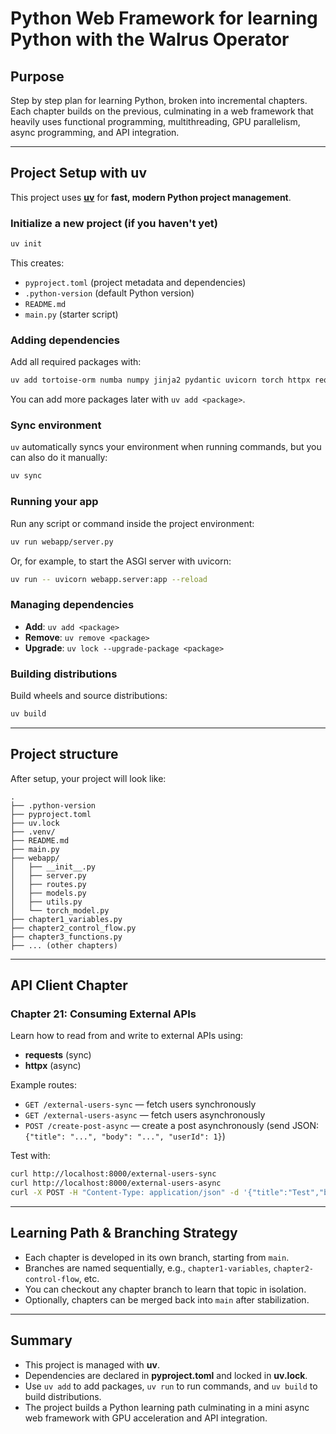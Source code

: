 # Python Web Framework for learning Python with the Walrus Operator

## Purpose

Step by step plan for learning Python, broken into incremental chapters. Each chapter builds on the previous, culminating in a web framework that heavily uses functional programming, multithreading, GPU parallelism, async programming, and API integration.

---

## Project Setup with **uv**

This project uses [**uv**](https://github.com/astral-sh/uv) for **fast, modern Python project management**.

### Initialize a new project (if you haven't yet)

```bash
uv init
```

This creates:

- `pyproject.toml` (project metadata and dependencies)
- `.python-version` (default Python version)
- `README.md`
- `main.py` (starter script)

### Adding dependencies

Add all required packages with:

```bash
uv add tortoise-orm numba numpy jinja2 pydantic uvicorn torch httpx requests
```

You can add more packages later with `uv add <package>`.

### Sync environment

`uv` automatically syncs your environment when running commands, but you can also do it manually:

```bash
uv sync
```

### Running your app

Run any script or command inside the project environment:

```bash
uv run webapp/server.py
```

Or, for example, to start the ASGI server with uvicorn:

```bash
uv run -- uvicorn webapp.server:app --reload
```

### Managing dependencies

- **Add**: `uv add <package>`
- **Remove**: `uv remove <package>`
- **Upgrade**: `uv lock --upgrade-package <package>`

### Building distributions

Build wheels and source distributions:

```bash
uv build
```

---

## Project structure

After setup, your project will look like:

```
.
├── .python-version
├── pyproject.toml
├── uv.lock
├── .venv/
├── README.md
├── main.py
├── webapp/
│   ├── __init__.py
│   ├── server.py
│   ├── routes.py
│   ├── models.py
│   ├── utils.py
│   └── torch_model.py
├── chapter1_variables.py
├── chapter2_control_flow.py
├── chapter3_functions.py
├── ... (other chapters)
```

---

## API Client Chapter

### Chapter 21: Consuming External APIs

Learn how to read from and write to external APIs using:

- **requests** (sync)
- **httpx** (async)

Example routes:

- `GET /external-users-sync` — fetch users synchronously
- `GET /external-users-async` — fetch users asynchronously
- `POST /create-post-async` — create a post asynchronously (send JSON: `{"title": "...", "body": "...", "userId": 1}`)

Test with:

```bash
curl http://localhost:8000/external-users-sync
curl http://localhost:8000/external-users-async
curl -X POST -H "Content-Type: application/json" -d '{"title":"Test","body":"Hello","userId":1}' http://localhost:8000/create-post-async
```

---

## Learning Path & Branching Strategy

- Each chapter is developed in its own branch, starting from `main`.
- Branches are named sequentially, e.g., `chapter1-variables`, `chapter2-control-flow`, etc.
- You can checkout any chapter branch to learn that topic in isolation.
- Optionally, chapters can be merged back into `main` after stabilization.

---

## Summary

- This project is managed with **uv**.
- Dependencies are declared in **pyproject.toml** and locked in **uv.lock**.
- Use `uv add` to add packages, `uv run` to run commands, and `uv build` to build distributions.
- The project builds a Python learning path culminating in a mini async web framework with GPU acceleration and API integration.

